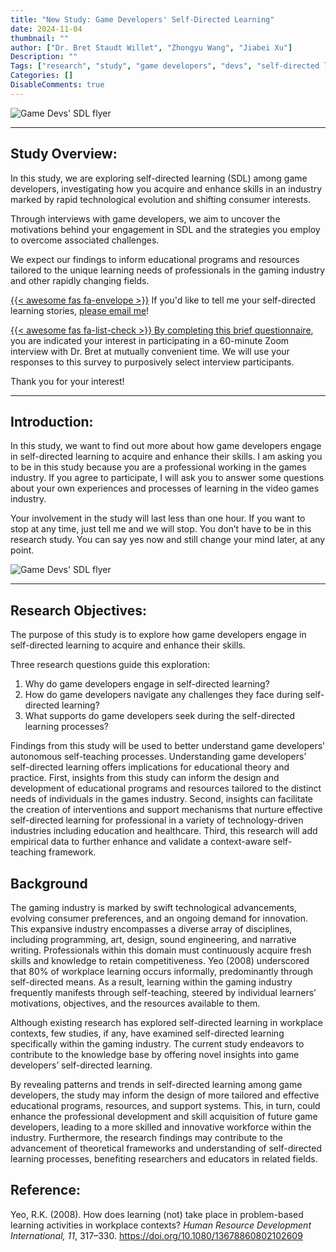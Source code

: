 ```yaml
---
title: "New Study: Game Developers' Self-Directed Learning"
date: 2024-11-04
thumbnail: ""
author: ["Dr. Bret Staudt Willet", "Zhongyu Wang", "Jiabei Xu"]
Description: ""
Tags: ["research", "study", "game developers", "devs", "self-directed learning"]
Categories: []
DisableComments: true
---
```



![Game Devs' SDL flyer](/img/game-devs-sdl-flyer.png)


---

## Study Overview:

In this study, we are exploring self-directed learning (SDL) among game developers, investigating how you acquire and enhance skills in an industry marked by rapid technological evolution and shifting consumer interests.

Through interviews with game developers, we aim to uncover the motivations behind your engagement in SDL and the strategies you employ to overcome associated challenges.

We expect our findings to inform educational programs and resources tailored to the unique learning needs of professionals in the gaming industry and other rapidly changing fields.

[{{< awesome fas fa-envelope >}}](bret.staudtwillet@fsu.edu) If you'd like to tell me your self-directed learning stories, [please email me](bret.staudtwillet@fsu.edu)!

[{{< awesome fas fa-list-check >}} By completing this brief questionnaire](https://fsu.qualtrics.com/jfe/form/SV_824A1MpKEicQsSi), you are indicated your interest in participating in a 60-minute Zoom interview with Dr. Bret at mutually convenient time. We will use your responses to this survey to purposively select interview participants.

Thank you for your interest!





---

## Introduction:

In this study, we want to find out more about how game developers engage in self-directed learning to acquire and enhance their skills. I am asking you to be in this study because you are a professional working in the games industry. If you agree to participate, I will ask you to answer some questions about your own experiences and processes of learning in the video games industry. 

Your involvement in the study will last less than one hour. If you want to stop at any time, just tell me and we will stop. You don’t have to be in this research study. You can say yes now and still change your mind later, at any point.


![Game Devs' SDL flyer](/img/SDL.png)





---

## Research Objectives:

The purpose of this study is to explore how game developers engage in self-directed learning to acquire and enhance their skills.

Three research questions guide this exploration:  
1. Why do game developers engage in self-directed learning? 
2. How do game developers navigate any challenges they face during self-directed learning? 
3. What supports do game developers seek during the self-directed learning processes? 

Findings from this study will be used to better understand game developers’ autonomous self-teaching processes. Understanding game developers’ self-directed learning offers implications for educational theory and practice. First, insights from this study can inform the design and development of educational programs and resources tailored to the distinct needs of individuals in the games industry. Second, insights can facilitate the creation of interventions and support mechanisms that nurture effective self-directed learning for professional in a variety of technology-driven industries including education and healthcare. Third, this research will add empirical data to further enhance and validate a context-aware self-teaching framework.

## Background

The gaming industry is marked by swift technological advancements, evolving consumer preferences, and an ongoing demand for innovation. This expansive industry encompasses a diverse array of disciplines, including programming, art, design, sound engineering, and narrative writing. Professionals within this domain must continuously acquire fresh skills and knowledge to retain competitiveness. Yeo (2008) underscored that 80% of workplace learning occurs informally, predominantly through self-directed means. As a result, learning within the gaming industry frequently manifests through self-teaching, steered by individual learners’ motivations, objectives, and the resources available to them.

Although existing research has explored self-directed learning in workplace contexts, few studies, if any, have examined self-directed learning specifically within the gaming industry. The current study endeavors to contribute to the knowledge base by offering novel insights into game developers’ self-directed learning.

By revealing patterns and trends in self-directed learning among game developers, the study may inform the design of more tailored and effective educational programs, resources, and support systems. This, in turn, could enhance the professional development and skill acquisition of future game developers, leading to a more skilled and innovative workforce within the industry. Furthermore, the research findings may contribute to the advancement of theoretical frameworks and understanding of self-directed learning processes, benefiting researchers and educators in related fields.

## Reference:

Yeo, R.K. (2008). How does learning (not) take place in problem-based learning activities in workplace contexts? *Human Resource Development International, 11*, 317–330.  https://doi.org/10.1080/13678860802102609
